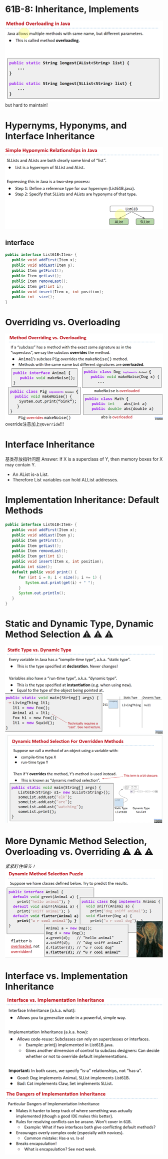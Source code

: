 # 61B-8: Inheritance, Implements


![](image.png)
but hard to maintain!
# Hypernyms, Hyponyms, and Interface Inheritance
![](image-1.png)

## interface 
```java
public interface List61B<Item> {
   public void addFirst(Item x);
   public void addLast(Item y);
   public Item getFirst();
   public Item getLast();
   public Item removeLast();
   public Item get(int i);
   public void insert(Item x, int position);
   public int  size();
}
```

# Overriding vs. Overloading
![alt text](image-2.png)
override注意加上`@Override`!!!

# Interface Inheritance
基类存放指针问题
Answer: If X is a superclass of Y, then memory boxes for X may contain Y.
- An AList is-a List.
- Therefore List variables can hold ALList addresses.

# Implementation Inheritance: Default Methods
```java
public interface List61B<Item> {
   public void addFirst(Item x);
   public void addLast(Item y);
   public Item getFirst();
   public Item getLast();
   public Item removeLast();
   public Item get(int i);
   public void insert(Item x, int position);
   public int size();  
   default public void print() {
      for (int i = 0; i < size(); i += 1) {
         System.out.print(get(i) + " ");
      }
      System.out.println();
   }
}
```

# Static and Dynamic Type, Dynamic Method Selection :warning: :warning: :warning:
![](image-3.png)
![](image-4.png)

# More Dynamic Method Selection, Overloading vs. Overriding :warning: :warning: :warning:
*紧紧盯住细节！*
![](image-5.png)
# Interface vs. Implementation Inheritance
![](image-6.png)
![alt text](image-7.png)
